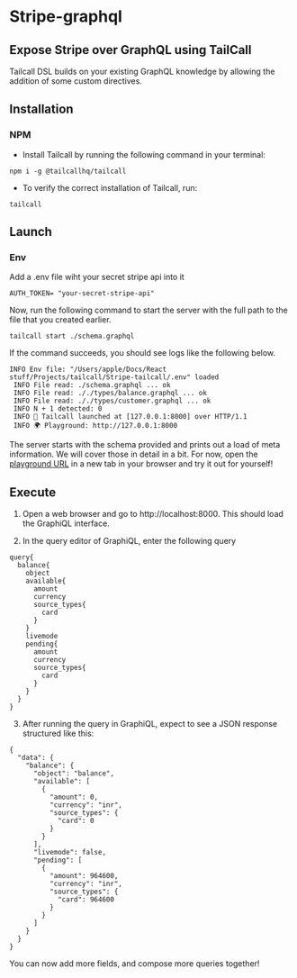 # Stripe-graphql
## Expose Stripe over GraphQL using TailCall

Tailcall DSL builds on your existing GraphQL knowledge by allowing the addition of some custom directives.

## Installation 

### NPM

-  Install Tailcall by running the following command in your terminal:
```
npm i -g @tailcallhq/tailcall
```
- To verify the correct installation of Tailcall, run:
```
tailcall
```

## Launch

### Env
Add a .env file wiht your secret stripe api into it
```
AUTH_TOKEN= "your-secret-stripe-api"
```

Now, run the following command to start the server with the full path to the file that you created earlier.
```
tailcall start ./schema.graphql
```

If the command succeeds, you should see logs like the following below.

```
INFO Env file: "/Users/apple/Docs/React stuff/Projects/tailcall/Stripe-tailcall/.env" loaded 
 INFO File read: ./schema.graphql ... ok
 INFO File read: ././types/balance.graphql ... ok
 INFO File read: ././types/customer.graphql ... ok
 INFO N + 1 detected: 0
 INFO 🚀 Tailcall launched at [127.0.0.1:8000] over HTTP/1.1
 INFO 🌍 Playground: http://127.0.0.1:8000
 ```

 The server starts with the schema provided and prints out a load of meta information. We will cover those in detail in a bit. For now, open the [playground URL](http://localhost:8000) in a new tab in your browser and try it out for yourself!

 ## Execute
1. Open a web browser and go to http://localhost:8000. This should load the GraphiQL interface.

2. In the query editor of GraphiQL, enter the following query
```
query{
  balance{
    object
    available{
      amount
      currency
      source_types{
        card
      }
    }
    livemode
    pending{
      amount
      currency
      source_types{
        card
      }
    }
  }
}
```

3. After running the query in GraphiQL, expect to see a JSON response structured like this:
```
{
  "data": {
    "balance": {
      "object": "balance",
      "available": [
        {
          "amount": 0,
          "currency": "inr",
          "source_types": {
            "card": 0
          }
        }
      ],
      "livemode": false,
      "pending": [
        {
          "amount": 964600,
          "currency": "inr",
          "source_types": {
            "card": 964600
          }
        }
      ]
    }
  }
}
```

You can now add more fields, and compose more queries together!